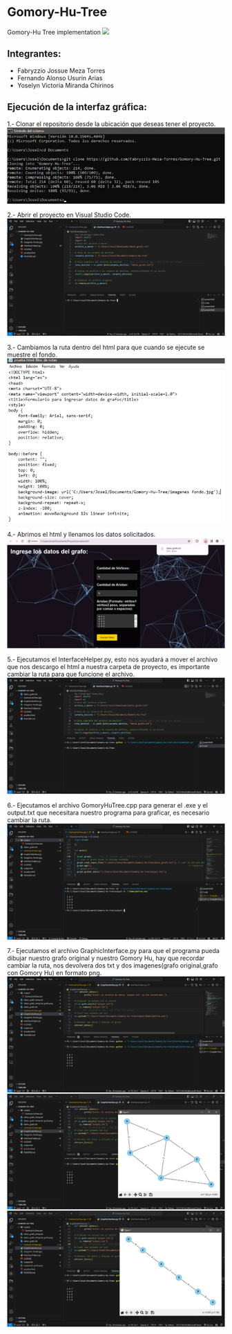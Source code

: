 # Gomory-Hu-Tree
Gomory-Hu Tree implementation
![](GomoryHu.jpg)

## Integrantes:
- Fabryzzio Jossue Meza Torres
- Fernando Alonso Usurin Arias
- Yoselyn Victoria Miranda Chirinos
  
## Ejecución de la interfaz gráfica:
1.- Clonar el repositorio desde la ubicación que deseas tener el proyecto.
![](Imagenes/paso1.png)


2.- Abrir el proyecto en Visual Studio Code.
![](Imagenes/paso2.png)

3.- Cambiamos la ruta dentro del html para que cuando se ejecute se muestre el fondo.
![](Imagenes/paso3_1.png)

4.- Abrimos el html y llenamos los datos solicitados.
![](Imagenes/paso3.png)

5.- Ejecutamos el InterfaceHelper.py, esto nos ayudará a mover el archivo que nos descargo el html a nuestra carpeta de proyecto, es importante cambiar la ruta para que funcione el archivo.
![](Imagenes/paso4.png)

6.- Ejecutamos el archivo GomoryHuTree.cpp para generar el .exe y el output.txt que necesitara nuestro programa para graficar, es necesario cambiar la ruta.
![](Imagenes/paso5.png)

7.- Ejecutamos el archivo GraphicInterface.py para que el programa pueda dibujar nuestro grafo original y nuestro Gomory Hu, hay que recordar cambiar la ruta, nos devolvera dos txt y dos imagenes(grafo original,grafo con Gomory Hu) en formato png.
![](Imagenes/paso6.png)
![](Imagenes/paso6_1.png)
![](Imagenes/paso6_2.png)




